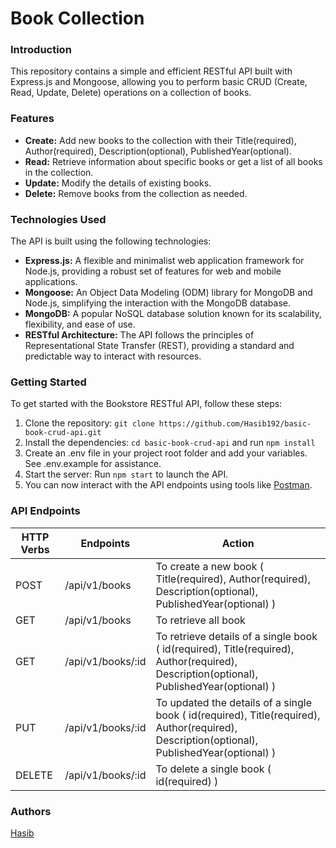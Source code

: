 # Book Collection

### Introduction
This repository contains a simple and efficient RESTful API built with Express.js and Mongoose, allowing you to perform basic CRUD (Create, Read, Update, Delete) operations on a collection of books.

### Features
+ **Create:** Add new books to the collection with their Title(required), Author(required), Description(optional), PublishedYear(optional).
+ **Read:** Retrieve information about specific books or get a list of all books in the collection.
+ **Update:** Modify the details of existing books.
+ **Delete:** Remove books from the collection as needed.

### Technologies Used
The API is built using the following technologies:

+ **Express.js:** A flexible and minimalist web application framework for Node.js, providing a robust set of features for web and mobile applications.
+ **Mongoose:** An Object Data Modeling (ODM) library for MongoDB and Node.js, simplifying the interaction with the MongoDB database.
+ **MongoDB:** A popular NoSQL database solution known for its scalability, flexibility, and ease of use.
+ **RESTful Architecture:** The API follows the principles of Representational State Transfer (REST), providing a standard and predictable way to interact with resources.

### Getting Started
To get started with the Bookstore RESTful API, follow these steps:

1. Clone the repository: `git clone https://github.com/Hasib192/basic-book-crud-api.git`
2. Install the dependencies: `cd basic-book-crud-api` and run `npm install`
3. Create an .env file in your project root folder and add your variables. See .env.example for assistance.
4. Start the server: Run `npm start` to launch the API.
5. You can now interact with the API endpoints using tools like [Postman](https://www.postman.com/).

### API Endpoints
| HTTP Verbs | Endpoints | Action |
| --- | --- | --- |
| POST | /api/v1/books | To create a new book ( Title(required), Author(required), Description(optional), PublishedYear(optional) ) |
| GET | /api/v1/books | To retrieve all book |
| GET | /api/v1/books/:id | To retrieve details of a single book ( id(required), Title(required), Author(required), Description(optional), PublishedYear(optional) ) |
| PUT | /api/v1/books/:id | To updated the details of a single book ( id(required), Title(required), Author(required), Description(optional), PublishedYear(optional) ) |
| DELETE | /api/v1/books/:id | To delete a single book ( id(required) ) |

### Authors
[Hasib](https://github.com/Hasib192)
